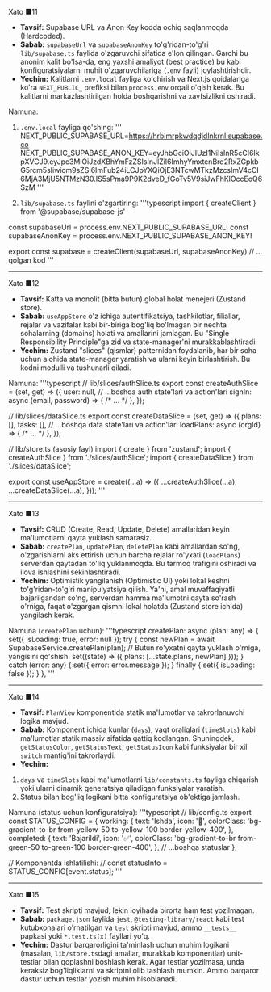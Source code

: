 Xato ■11
- **Tavsif:** Supabase URL va Anon Key kodda ochiq saqlanmoqda (Hardcoded).
- **Sabab:** `supabaseUrl` va `supabaseAnonKey` to'g'ridan-to'g'ri `lib/supabase.ts` faylida o'zgaruvchi sifatida e'lon qilingan. Garchi bu anonim kalit bo'lsa-da, eng yaxshi amaliyot (best practice) bu kabi konfiguratsiyalarni muhit o'zgaruvchilariga (`.env` fayli) joylashtirishdir.
- **Yechim:** Kalitlarni `.env.local` fayliga ko'chirish va Next.js qoidalariga ko'ra `NEXT_PUBLIC_` prefiksi bilan `process.env` orqali o'qish kerak. Bu kalitlarni markazlashtirilgan holda boshqarishni va xavfsizlikni oshiradi.

Namuna:
1. `.env.local` fayliga qo'shing:
'''
NEXT_PUBLIC_SUPABASE_URL=https://hrblmrpkwdqdjdlnkrnl.supabase.co
NEXT_PUBLIC_SUPABASE_ANON_KEY=eyJhbGciOiJIUzI1NiIsInR5cCI6IkpXVCJ9.eyJpc3MiOiJzdXBhYmFzZSIsInJlZiI6ImhyYmxtcnBrd2RxZGpkbG5rcm5sIiwicm9sZSI6ImFub24iLCJpYXQiOjE3NTcwMTkzMzcsImV4cCI6MjA3MjU5NTMzN30.IS5sPma9P9K2dveD_fGoTv5V9siJwFhKlOccEoQ6SzM
'''

2. `lib/supabase.ts` faylini o'zgartiring:
'''typescript
import { createClient } from '@supabase/supabase-js'

const supabaseUrl = process.env.NEXT_PUBLIC_SUPABASE_URL!
const supabaseAnonKey = process.env.NEXT_PUBLIC_SUPABASE_ANON_KEY!

export const supabase = createClient(supabaseUrl, supabaseAnonKey)
// ... qolgan kod
'''

---

Xato ■12
- **Tavsif:** Katta va monolit (bitta butun) global holat menejeri (Zustand store).
- **Sabab:** `useAppStore` o'z ichiga autentifikatsiya, tashkilotlar, filiallar, rejalar va vazifalar kabi bir-biriga bog'liq bo'lmagan bir nechta sohalarning (domains) holati va amallarini jamlagan. Bu "Single Responsibility Principle"ga zid va state-manager'ni murakkablashtiradi.
- **Yechim:** Zustand "slices" (qismlar) patternidan foydalanib, har bir soha uchun alohida state-manager yaratish va ularni keyin birlashtirish. Bu kodni modulli va tushunarli qiladi.

Namuna:
'''typescript
// lib/slices/authSlice.ts
export const createAuthSlice = (set, get) => ({
  user: null,
  // ...boshqa auth state'lari va action'lari
  signIn: async (email, password) => { /* ... */ },
});

// lib/slices/dataSlice.ts
export const createDataSlice = (set, get) => ({
  plans: [],
  tasks: [],
  // ...boshqa data state'lari va action'lari
  loadPlans: async (orgId) => { /* ... */ },
});

// lib/store.ts (asosiy fayl)
import { create } from 'zustand';
import { createAuthSlice } from './slices/authSlice';
import { createDataSlice } from './slices/dataSlice';

export const useAppStore = create((...a) => ({
  ...createAuthSlice(...a),
  ...createDataSlice(...a),
}));
'''

---

Xato ■13
- **Tavsif:** CRUD (Create, Read, Update, Delete) amallaridan keyin ma'lumotlarni qayta yuklash samarasiz.
- **Sabab:** `createPlan`, `updatePlan`, `deletePlan` kabi amallardan so'ng, o'zgarishlarni aks ettirish uchun barcha rejalar ro'yxati (`loadPlans`) serverdan qaytadan to'liq yuklanmoqda. Bu tarmoq trafigini oshiradi va ilova ishlashini sekinlashtiradi.
- **Yechim:** Optimistik yangilanish (Optimistic UI) yoki lokal keshni to'g'ridan-to'g'ri manipulyatsiya qilish. Ya'ni, amal muvaffaqiyatli bajarilgandan so'ng, serverdan hamma ma'lumotni qayta so'rash o'rniga, faqat o'zgargan qismni lokal holatda (Zustand store ichida) yangilash kerak.

Namuna (`createPlan` uchun):
'''typescript
createPlan: async (plan: any) => {
  set({ isLoading: true, error: null });
  try {
    const newPlan = await SupabaseService.createPlan(plan);
    // Butun ro'yxatni qayta yuklash o'rniga, yangisini qo'shish:
    set((state) => ({ plans: [...state.plans, newPlan] }));
  } catch (error: any) {
    set({ error: error.message });
  } finally {
    set({ isLoading: false });
  }
},
'''

---

Xato ■14
- **Tavsif:** `PlanView` komponentida statik ma'lumotlar va takrorlanuvchi logika mavjud.
- **Sabab:** Komponent ichida kunlar (`days`), vaqt oraliqlari (`timeSlots`) kabi ma'lumotlar statik massiv sifatida qattiq kodlangan. Shuningdek, `getStatusColor`, `getStatusText`, `getStatusIcon` kabi funksiyalar bir xil `switch` mantig'ini takrorlaydi.
- **Yechim:** 
1.  `days` va `timeSlots` kabi ma'lumotlarni `lib/constants.ts` fayliga chiqarish yoki ularni dinamik generatsiya qiladigan funksiyalar yaratish.
2.  Status bilan bog'liq logikani bitta konfiguratsiya ob'ektiga jamlash.

Namuna (status uchun konfiguratsiya):
'''typescript
// lib/config.ts
export const STATUS_CONFIG = {
  working: {
    text: 'Ishda',
    icon: '🔄',
    colorClass: 'bg-gradient-to-br from-yellow-50 to-yellow-100 border-yellow-400',
  },
  completed: {
    text: 'Bajarildi',
    icon: '✅',
    colorClass: 'bg-gradient-to-br from-green-50 to-green-100 border-green-400',
  },
  // ...boshqa statuslar
};

// Komponentda ishlatilishi:
// const statusInfo = STATUS_CONFIG[event.status];
'''

---

Xato ■15
- **Tavsif:** Test skripti mavjud, lekin loyihada birorta ham test yozilmagan.
- **Sabab:** `package.json` faylida `jest`, `@testing-library/react` kabi test kutubxonalari o'rnatilgan va `test` skripti mavjud, ammo `__tests__` papkasi yoki `*.test.ts(x)` fayllari yo'q.
- **Yechim:** Dastur barqarorligini ta'minlash uchun muhim logikani (masalan, `lib/store.ts`dagi amallar, murakkab komponentlar) unit-testlar bilan qoplashni boshlash kerak. Agar testlar yozilmasa, unda keraksiz bog'liqliklarni va skriptni olib tashlash mumkin. Ammo barqaror dastur uchun testlar yozish muhim hisoblanadi.
